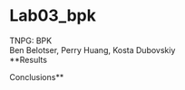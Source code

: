 # Lab03_bpk
TNPG: BPK <br/>
Ben Belotser, Perry Huang, Kosta Dubovskiy <br/>
**Results <br/>

Conclusions**

